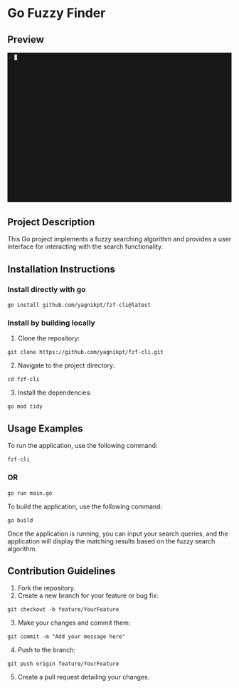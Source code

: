# Go Fuzzy Finder

## Preview
![Go Fuzzy Finder Demo](demo.gif)

## Project Description
This Go project implements a fuzzy searching algorithm and provides a user interface for interacting with the search functionality.

## Installation Instructions
### Install directly with go
```
go install github.com/yagnikpt/fzf-cli@latest
```
### Install by building locally
1. Clone the repository:
```
git clone https://github.com/yagnikpt/fzf-cli.git
```
2. Navigate to the project directory:
```
cd fzf-cli
```
3. Install the dependencies:
```
go mod tidy
```

## Usage Examples
To run the application, use the following command:
```
fzf-cli
```
### OR
```
go run main.go
```
To build the application, use the following command:
```
go build
```
Once the application is running, you can input your search queries, and the application will display the matching results based on the fuzzy search algorithm.

## Contribution Guidelines
1. Fork the repository.
2. Create a new branch for your feature or bug fix:
```
git checkout -b feature/YourFeature
```
3. Make your changes and commit them:
```
git commit -m "Add your message here"
```
4. Push to the branch:
```
git push origin feature/YourFeature
```
5. Create a pull request detailing your changes.
